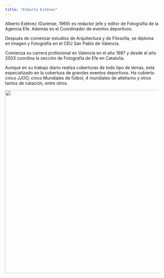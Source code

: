 ```yaml
---
title: "Alberto Estévez"
---
```


Alberto Estévez (Ourense, 1969) es redactor jefe y editor de Fotografía de la Agencia Efe. Además es el Coordinador de eventos deportivos.

Después de comenzar estudios de Arquitectura y de Filosofía, se diploma en Imagen y Fotografía en el CEU San Pablo de Valencia.

Comienza su carrera profesional en Valencia en el año 1997 y desde el año 2003 coordina la sección de Fotografía de Efe en Cataluña.

Aunque en su trabajo diario realiza coberturas de todo tipo de temas, está especializado en la cobertura de grandes eventos deportivos. Ha cubierto cinco JJOO, cinco Mundiales de fútbol, 4 mundiales de atletismo y otros tantos de natación, entre otros.

<img class="rounded mx-auto d-block" src="/img/ponencias/alberto-estevez.jpg" width="600">
